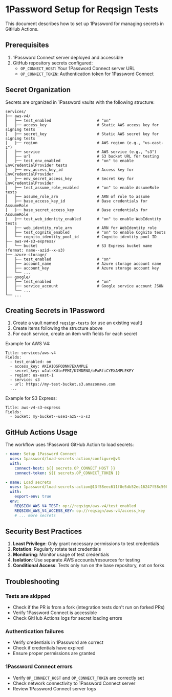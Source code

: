# 1Password Setup for Reqsign Tests

This document describes how to set up 1Password for managing secrets in GitHub Actions.

## Prerequisites

1. 1Password Connect server deployed and accessible
2. GitHub repository secrets configured:
   - `OP_CONNECT_HOST`: Your 1Password Connect server URL
   - `OP_CONNECT_TOKEN`: Authentication token for 1Password Connect

## Secret Organization

Secrets are organized in 1Password vaults with the following structure:

```
services/
├── aws-v4/
│   ├── test_enabled                    # "on"
│   ├── access_key                      # Static AWS access key for signing tests
│   ├── secret_key                      # Static AWS secret key for signing tests
│   ├── region                          # AWS region (e.g., "us-east-1")
│   ├── service                         # AWS service (e.g., "s3")
│   ├── url                             # S3 bucket URL for testing
│   ├── test_env_enabled                # "on" to enable EnvCredentialProvider tests
│   ├── env_access_key_id               # Access key for EnvCredentialProvider
│   ├── env_secret_access_key           # Secret key for EnvCredentialProvider
│   ├── test_assume_role_enabled        # "on" to enable AssumeRole tests
│   ├── assume_role_arn                 # ARN of role to assume
│   ├── base_access_key_id              # Base credentials for AssumeRole
│   ├── base_secret_access_key          # Base credentials for AssumeRole
│   ├── test_web_identity_enabled       # "on" to enable WebIdentity tests
│   ├── web_identity_role_arn           # ARN for WebIdentity role
│   ├── test_cognito_enabled            # "on" to enable Cognito tests
│   └── cognito_identity_pool_id        # Cognito identity pool ID
├── aws-v4-s3-express/
│   └── bucket                          # S3 Express bucket name (format: name--azid--x-s3)
├── azure-storage/
│   ├── test_enabled                    # "on"
│   ├── account_name                    # Azure storage account name
│   ├── account_key                     # Azure storage account key
│   └── ...
├── google/
│   ├── test_enabled                    # "on"
│   ├── service_account                 # Google service account JSON
│   └── ...
└── ...
```

## Creating Secrets in 1Password

1. Create a vault named `reqsign-tests` (or use an existing vault)
2. Create items following the structure above
3. For each service, create an item with fields for each secret

Example for AWS V4:
```
Title: services/aws-v4
Fields:
  - test_enabled: on
  - access_key: AKIAIOSFODNN7EXAMPLE
  - secret_key: wJalrXUtnFEMI/K7MDENG/bPxRfiCYEXAMPLEKEY
  - region: us-east-1
  - service: s3
  - url: https://my-test-bucket.s3.amazonaws.com
  ...
```

Example for S3 Express:
```
Title: aws-v4-s3-express
Fields:
  - bucket: my-bucket--use1-az5--x-s3
```

## GitHub Actions Usage

The workflow uses 1Password GitHub Action to load secrets:

```yaml
- name: Setup 1Password Connect
  uses: 1password/load-secrets-action/configure@v3
  with:
    connect-host: ${{ secrets.OP_CONNECT_HOST }}
    connect-token: ${{ secrets.OP_CONNECT_TOKEN }}

- name: Load secrets
  uses: 1password/load-secrets-action@13f58eec611f8e5db52ec16247f58c508398f3e6
  with:
    export-env: true
  env:
    REQSIGN_AWS_V4_TEST: op://reqsign/aws-v4/test_enabled
    REQSIGN_AWS_V4_ACCESS_KEY: op://reqsign/aws-v4/access_key
    # ... more secrets
```

## Security Best Practices

1. **Least Privilege**: Only grant necessary permissions to test credentials
2. **Rotation**: Regularly rotate test credentials
3. **Monitoring**: Monitor usage of test credentials
4. **Isolation**: Use separate AWS accounts/resources for testing
5. **Conditional Access**: Tests only run on the base repository, not on forks

## Troubleshooting

### Tests are skipped
- Check if the PR is from a fork (integration tests don't run on forked PRs)
- Verify 1Password Connect is accessible
- Check GitHub Actions logs for secret loading errors

### Authentication failures
- Verify credentials in 1Password are correct
- Check if credentials have expired
- Ensure proper permissions are granted

### 1Password Connect errors
- Verify `OP_CONNECT_HOST` and `OP_CONNECT_TOKEN` are correctly set
- Check network connectivity to 1Password Connect server
- Review 1Password Connect server logs
